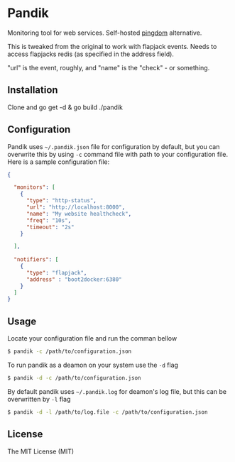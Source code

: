 # Pandik

Monitoring tool for web services. Self-hosted [pingdom](http://pingdom.com) alternative.

This is tweaked from the original to work with flapjack events. 
Needs to access flapjacks redis (as specified in the address field).

"url" is the event, roughly, and "name" is the "check" - or something. 


## Installation 

Clone and go get -d & go build
./pandik

## Configuration

Pandik uses `~/.pandik.json` file for configuration by default, but you can overwrite this by using 
`-c` command file with path to your configuration file. Here is a sample configuration file: 

```json
{

  "monitors": [
    {
      "type": "http-status",
      "url": "http://localhost:8000",
      "name": "My website healthcheck",
      "freq": "10s",
      "timeout": "2s"
    }

  ],
  
  "notifiers": [
    {
      "type": "flapjack",
      "address" : "boot2docker:6380"
    }
  ]
}
```

## Usage

Locate your configuration file and run the comman bellow

```bash
$ pandik -c /path/to/configuration.json
```

To run pandik as a deamon on your system use the `-d` flag

```bash
$ pandik -d -c /path/to/configuration.json
```

By default pandik uses `~/.pandik.log` for deamon's log file, but this can be overwritten by `-l` flag

```bash
$ pandik -d -l /path/to/log.file -c /path/to/configuration.json
```
    
## License

The MIT License (MIT)

